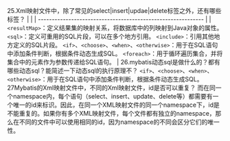 25.Xml映射文件中，除了常见的select|insert|updae|delete标签之外，还有哪些标签？
|                                                              |
| ------------------------------------------------------------ |
| `<resultMap>`：定义结果集的映射关系，将数据库中的列映射到Java对象的属性。  `<sql>`：定义可重用的SQL片段，可以在多个地方引用。  `<include>`：引用其他地方定义的SQL片段。 `<if>`、`<choose>`、`<when>`、`<otherwise>`：用于在SQL语句中添加条件判断，根据条件动态生成SQL。  `<foreach>`：用于循环遍历集合，并将集合中的元素作为参数传递给SQL语句。 |
26.mybatis动态sql是做什么的？都有哪些动态sql？能简述一下动态sql的执行原理不？
`<if>`、`<choose>`、`<when>`、`<otherwise>`：用于在SQL语句中添加条件判断，根据条件动态生成SQL。
27Mybatis的Xml映射文件中，不同的Xml映射文件，id是否可以重复？
而在同一个namespace内，每个语句（select、insert、update、delete等）都需要有一个唯一的id来标识。因此，在同一个XML映射文件的同一个namespace下，id是不能重复的。如果你有多个XML映射文件，每个文件都有独立的namespace，那么在不同的文件中可以使用相同的id，因为namespace的不同会区分它们的唯一性。